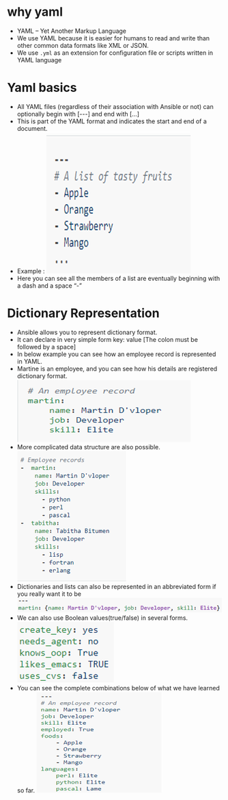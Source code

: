 # why yaml
- YAML – Yet Another Markup Language
- We use YAML because it is easier for humans to read and write than other common data formats like XML or JSON.
- We use `.yml` as an extension for configuration file or scripts written in YAML language

# Yaml basics
- All YAML files (regardless of their association with Ansible or not) can optionally begin with [---] and end with […]
- This is part of the YAML format and indicates the start and end of a document.
- Example :
  ![alt text](../../images/yaml_0.png)
- Here you can see all the members of a list are eventually beginning with a dash and a space “-”

# Dictionary Representation
- Ansible allows you to represent dictionary format.
- It can declare in very simple form key: value [The colon must be followed by a space]
- In below example you can see how an employee record is represented in YAML.
- Martine is an employee, and you can see how his details are registered dictionary format.
  ![alt text](../../images/yaml_1.png)
- More complicated data structure are also possible.
  ![alt text](../../images/yaml_2.png)
- Dictionaries and lists can also be represented in an abbreviated form if you really want it to be
  ![alt text](../../images/yaml_3.png)
- We can also use Boolean values(true/false) in several forms.
  ![alt text](../../images/yaml_4.png)
- You can see the complete combinations below of what we have learned so far.
  ![alt text](../../images/yaml_5.png)
